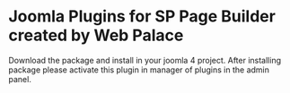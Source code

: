 # Joomla Plugins for SP Page Builder created by Web Palace
Download the package and install in your joomla 4 project. After installing package please activate this plugin in manager of plugins in the admin panel.